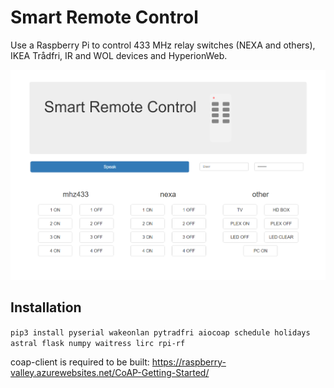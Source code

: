 Smart Remote Control
====================

Use a Raspberry Pi to control 433 MHz relay switches (NEXA and others), IKEA Trådfri, IR and WOL devices and HyperionWeb.

![page](/preview/preview.png)


## Installation
`pip3 install pyserial wakeonlan pytradfri aiocoap schedule holidays astral flask numpy waitress lirc rpi-rf`

coap-client is required to be built:
https://raspberry-valley.azurewebsites.net/CoAP-Getting-Started/
